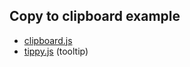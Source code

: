 ## Copy to clipboard example

- [clipboard.js](https://github.com/zenorocha/clipboard.js)
- [tippy.js](https://atomiks.github.io/tippyjs/) (tooltip)